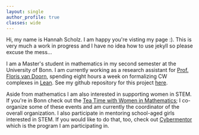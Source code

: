 ```yaml
---
layout: single
author_profile: true
classes: wide
---
```

Hi, my name is Hannah Scholz. I am happy you're visting my page :). This is very much a work in progress and I have no idea how to use jekyll so please excuse the mess...

I am a Master's student in mathematics in my second semester at the University of Bonn. I am currently working as a research assistant for [Prof. Floris van Doorn](https://florisvandoorn.com/), spending eight hours a week on formalizing CW complexes in [Lean](https://leanprover-community.github.io/). See my github repository for this project [here](https://github.com/scholzhannah/CWComplexes).

Aside from mathematics I am also interested in supporting women in STEM. If you're in Bonn check out the [Tea Time with Women in Mathematics](https://www.mathematics.uni-bonn.de/hcm/community/tea-time-with-women-in-mathematics); I co-organize some of these events and am currently the coordinator of the overall organization. I also participate in mentoring school-aged girls interested in STEM. If you would like to do that, too, check out [Cybermentor](https://www.cybermentorin.de/index.php/en/) which is the program I am participating in.
